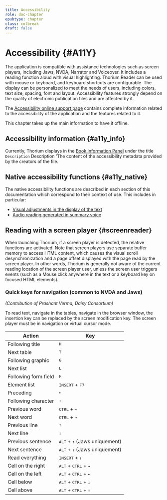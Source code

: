 ```yaml
---
title: Accessibility
role: doc-chapter
epubtype: chapter
class: colbreak 
draft: false
---
```


# Accessibility {#A11Y}
The application is compatible with assistance technologies such as screen players, including Jaws, NVDA, Narrator and Voiceover. It includes a reading function aloud with visual highlighting. Thorium Reader can be used with mouse or keyboard, and keyboard shortcuts are configurable. The display can be personalized to meet the needs of users, including colors, text size, spacing, font and layout.
Accessibility features strongly depend on the quality of electronic publication files and are affected by it. 

The [Accessibility online support page](https://thorium.edrlab.org/en/th3/500_accessibility/) contains complete information related to the accessibility of the application and the features related to it.

This chapter takes up the main information to have it offline.

## Accessibility information {#a11y_info}

Currently, Thorium displays in the [Book Information Panel](../102_windows_views_panels/index.xhtml#book_info_panel) under the title `Description` Description 'The content of the accessibility metadata provided by the creators of the file.

## Native accessibility functions {#a11y_native}

The native accessibility functions are described in each section of this documentation which correspond to their context of use. This includes in particular:

* [Visual adjustments in the display of the text](../102_windows_views_panels/index.xhtml#reading_settings_panel)
* [Audio reading generated in summary voice](../211_reading_textuals/index.xhtml#read_text_readaloud)

## Reading with a screen player {#screenreader}

When launching Thorium, if a screen player is detected, the relative functions are activated.
Note that screen players use separate buffer memory to access HTML content, which causes the visual scroll desynchronization and a page offset displayed with the page read by the screen player. In other words, Thorium is generally not aware of the current reading location of the screen player user, unless the screen user triggers events (such as a Mouse click anywhere in the text or a keyboard key on focused HTML elements).

### Quick keys for navigation (common to NVDA and Jaws)

*(Contribution of Prashant Verma, Daisy Consortium)*

To read text, navigate in the tables, navigate in the browser window, the insertion key can be replaced by the screen modification key. The screen player must be in navigation or virtual cursor mode.

|Action |Key|
|---|---|
|Following title| <kbd>H</kbd> |
|Next table| <kbd>T</kbd>|
|Following graphic| <kbd>G</kbd>|
|Next list|<kbd>L</kbd>|
|Following form field|<kbd>F</kbd>|
|Element list| <kbd>INSERT</kbd> + <kbd>F7</kbd> |
|Preceding| <kbd>←</kbd> |
|Following character| <kbd>→</kbd> |
|Previous word |<kbd>CTRL</kbd> + <kbd>←</kbd> |
|Next word|<kbd>CTRL</kbd> + <kbd>→</kbd> |
|Previous line |<kbd>↑</kbd> |
|Next line |<kbd>↓</kbd> |
|Previous sentence |<kbd>ALT</kbd> + <kbd>↑</kbd> (Jaws uniquement) |
|Next sentence|<kbd>ALT</kbd> + <kbd>↓</kbd> (Jaws uniquement) |
|Read everything|<kbd>INSERT</kbd> + <kbd>↓</kbd> |
|Cell on the right|<kbd>ALT</kbd> + <kbd>CTRL</kbd> + <kbd>→</kbd> |
|Cell on the left |<kbd>ALT</kbd> + <kbd>CTRL</kbd> + <kbd>←</kbd>|
|Cell below|<kbd>ALT</kbd> + <kbd>CTRL</kbd> + <kbd>↓</kbd>|
|Cell above|<kbd>ALT</kbd> + <kbd>CTRL</kbd> + <kbd>↑</kbd>|
